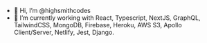 - 👋 Hi, I’m @highsmithcodes
- 🌱 I’m currently working with React, Typescript, NextJS, GraphQL, TailwindCSS, MongoDB, Firebase, Heroku, AWS S3, Apollo Client/Server, Netlify, Jest, Django.

<!---
highsmithcodes/highsmithcodes is a ✨ special ✨ repository because its `README.md` (this file) appears on your GitHub profile.
You can click the Preview link to take a look at your changes.
--->
